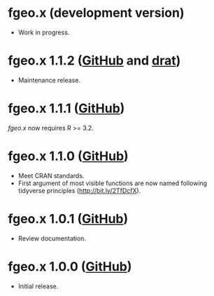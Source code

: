 # fgeo.x (development version)

* Work in progress.

# fgeo.x 1.1.2 ([GitHub](https://github.com/forestgeo/fgeo.x/releases) and [drat](https://forestgeo.github.io/drat/))

* Maintenance release.

# fgeo.x 1.1.1 ([GitHub](https://github.com/forestgeo/fgeo.x/releases))

_fgeo.x_ now requires R >= 3.2.

# fgeo.x 1.1.0 ([GitHub](https://github.com/forestgeo/fgeo.x/releases))

* Meet CRAN standards.
* First argument of most visible functions are now named following tidyverse principles (<http://bit.ly/2TfDcfX>).

# fgeo.x 1.0.1 ([GitHub](https://github.com/forestgeo/fgeo.x/releases))

* Review documentation.

# fgeo.x 1.0.0 ([GitHub](https://github.com/forestgeo/fgeo.x/releases))

* Initial release.
